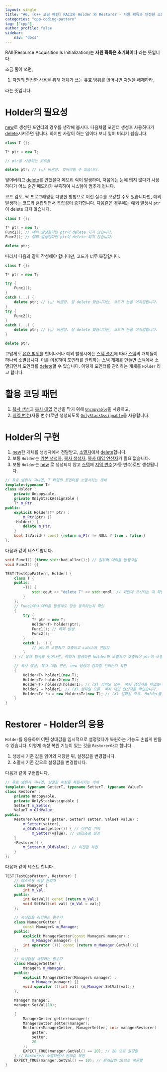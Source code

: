 ```yaml
---
layout: single
title: "#6. [C++ 코딩 패턴] RAII와 Holder 와 Restorer - 자원 획득과 안전한 소멸(복원)"
categories: "cpp-coding-pattern"
tag: ["cpp"]
author_profile: false
sidebar: 
    nav: "docs"
---
```


RAII(Resource Acquisition Is Initialization)는 **자원 획득은 초기화이다** 라는 뜻입니다.

조금 풀어 쓰면,

1. 자원의 안전한 사용을 위해 개체가 쓰는 [유효 범위](https://tango1202.github.io/classic-cpp-guide/classic-cpp-guide-scope/)를 벗어나면 자원을 해제하라.

라는 뜻입니다.

# Holder의 필요성

[new](https://tango1202.github.io/classic-cpp-oop/classic-cpp-oop-new-delete/#%EA%B0%9C%EC%B2%B4-%EC%83%9D%EC%84%B1%EC%86%8C%EB%A9%B8)로 생성된 포인터의 경우를 생각해 봅시다. 다음처럼 포인터 생성후 사용하다가 [delete](https://tango1202.github.io/classic-cpp-oop/classic-cpp-oop-new-delete/#%EA%B0%9C%EC%B2%B4-%EC%83%9D%EC%84%B1%EC%86%8C%EB%A9%B8)시켜주면 됩니다. 하지만 사람이 하는 일이다 보니 잊어 버리기 쉽습니다.

```cpp
class T {};

T* ptr = new T;

// ptr을 사용하는 코드들

delete ptr; // (△) 비권장. 잊어버릴 수 있습니다.
```

잊어버리고 [delete](https://tango1202.github.io/classic-cpp-oop/classic-cpp-oop-new-delete/#%EA%B0%9C%EC%B2%B4-%EC%83%9D%EC%84%B1%EC%86%8C%EB%A9%B8)를 안했을때 메모리 릭이 발생하며, 처음에는 눈에 띄지 않다가 사용하다가 어느 순간 메모리가 부족하여 시스템이 멈추게 됩니다.

코드 검토, 짝 프로그래밍등 다양한 방법으로 이런 실수를 보강할 수도 있습니다만, 예외 발생하는 코드와 혼합되면서 복잡성이 증가합니다. 다음같은 경우에는 예외 발생시 `ptr`이 delete 되지 않습니다.

```cpp
class T {};

T* ptr = new T;
Func1(); // 예외 발생한다면 ptr이 delete 되지 않습니다.
Func2(); // 예외 발생한다면 ptr이 delete 되지 않습니다.

delete ptr;
```

따라서 다음과 같이 작성해야 합니다만, 코드가 너무 복잡합니다.

```cpp
class T {};

T* ptr = new T;

try {
    Func1(); 
}
catch (...) {
    delete ptr; // (△) 비권장. 잘 delete 했습니다만, 코드가 눈을 어지럽힙니다.
}
try {
    Func2(); 
}
catch (...) {
    delete ptr; // (△) 비권장. 잘 delete 했습니다만, 코드가 눈을 어지럽힙니다.
}

delete ptr;
```

고맙게도 [유효 범위](https://tango1202.github.io/classic-cpp-guide/classic-cpp-guide-scope/)를 벗어나거나 예외 발생시에는 [스택 풀기](https://tango1202.github.io/classic-cpp-exception/classic-cpp-exception-mechanism/#%EC%8A%A4%ED%83%9D-%ED%92%80%EA%B8%B0%EC%98%88%EC%99%B8-%EB%B3%B5%EA%B7%80)에 따라 [스택](https://tango1202.github.io/classic-cpp-guide/classic-cpp-guide-memory-segment/#%EC%8A%A4%ED%83%9D)의 개체들이 하나씩 소멸됩니다. 이를 이용하여 포인터를 관리하는 [스택](https://tango1202.github.io/classic-cpp-guide/classic-cpp-guide-memory-segment/#%EC%8A%A4%ED%83%9D) 개체를 만들면 [스택](https://tango1202.github.io/classic-cpp-guide/classic-cpp-guide-memory-segment/#%EC%8A%A4%ED%83%9D)에서 소멸되면서 포인터를 [delete](https://tango1202.github.io/classic-cpp-oop/classic-cpp-oop-new-delete/#%EA%B0%9C%EC%B2%B4-%EC%83%9D%EC%84%B1%EC%86%8C%EB%A9%B8)할 수 있습니다. 이렇게 포인터를 관리하는 개체를 `Holder` 라고 합니다.

# 활용 코딩 패턴

1. [복사 생성](https://tango1202.github.io/classic-cpp-oop/classic-cpp-oop-constructors/#%EB%B3%B5%EC%82%AC-%EC%83%9D%EC%84%B1%EC%9E%90)과 [복사 대입](https://tango1202.github.io/classic-cpp-oop/classic-cpp-oop-assignment-operator/#%EB%B3%B5%EC%82%AC-%EB%8C%80%EC%9E%85-%EC%97%B0%EC%82%B0%EC%9E%90) 연산을 막기 위해 [`Uncopyable`](https://tango1202.github.io/cpp-coding-pattern/cpp-coding-pattern-uncopyable/)을 사용하고, 
2. [지역 변수](https://tango1202.github.io/classic-cpp-guide/classic-cpp-guide-static-extern-lifetime/#%EC%A7%80%EC%97%AD-%EB%B3%80%EC%88%98)(자동 변수)로만 생성되도록 [`OnlyStackAssignable`](https://tango1202.github.io/cpp-coding-pattern/cpp-coding-pattern-only-stack-assignable/)을 사용합니다.

# Holder의 구현

1. [new](https://tango1202.github.io/classic-cpp-oop/classic-cpp-oop-new-delete/#%EA%B0%9C%EC%B2%B4-%EC%83%9D%EC%84%B1%EC%86%8C%EB%A9%B8)한 개체를 생성자에서 전달받고, [소멸자](https://tango1202.github.io/classic-cpp-oop/classic-cpp-oop-destructors/)에서 [delete](https://tango1202.github.io/classic-cpp-oop/classic-cpp-oop-new-delete/#%EA%B0%9C%EC%B2%B4-%EC%83%9D%EC%84%B1%EC%86%8C%EB%A9%B8)합니다.
2. 보통 `Holder`는 [기본 생성자](https://tango1202.github.io/classic-cpp-oop/classic-cpp-oop-constructors/#%EA%B8%B0%EB%B3%B8-%EC%83%9D%EC%84%B1%EC%9E%90), [복사 생성자](https://tango1202.github.io/classic-cpp-oop/classic-cpp-oop-constructors/#%EB%B3%B5%EC%82%AC-%EC%83%9D%EC%84%B1%EC%9E%90), [복사 대입 연산자](https://tango1202.github.io/classic-cpp-oop/classic-cpp-oop-assignment-operator/#%EB%B3%B5%EC%82%AC-%EB%8C%80%EC%9E%85-%EC%97%B0%EC%82%B0%EC%9E%90)가 필요 없습니다.
3. 보통 `Holder`는 [new](https://tango1202.github.io/classic-cpp-oop/classic-cpp-oop-new-delete/#%EA%B0%9C%EC%B2%B4-%EC%83%9D%EC%84%B1%EC%86%8C%EB%A9%B8) 로 생성되지 않고 [스택](https://tango1202.github.io/classic-cpp-guide/classic-cpp-guide-memory-segment/#%EC%8A%A4%ED%83%9D)에 [지역 변수](https://tango1202.github.io/classic-cpp-guide/classic-cpp-guide-static-extern-lifetime/#%EC%A7%80%EC%97%AD-%EB%B3%80%EC%88%98)(자동 변수)로만 생성됩니다.

```cpp
// 유효 범위가 지나면, T 타입의 포인터를 소멸시키는 개체
template<typename T>
class Holder : 
    private Uncopyable,
    private OnlyStackAssignable {
    T* m_Ptr;
public:
    explicit Holder(T* ptr) : 
        m_Ptr(ptr) {}
    ~Holder() {
        delete m_Ptr;
    }
    bool IsValid() const {return m_Ptr != NULL ? true : false;}
};
```

다음과 같이 테스트합니다.

```cpp
void Func1() {throw std::bad_alloc();} // 일부러 예외를 발생시킴
void Func2() {}   

TEST(TestCppPattern, Holder) {
    class T {
    public:
        ~T() {
            std::cout << "delete T" << std::endl; // 화면에 표시되는 지 확인합니다.
        }        
    };
    // Func1에서 예외를 발생해도 정상 동작하는지 확인
    {
        try {
            T* ptr = new T;
            Holder<T> holder(ptr);
            Func1(); // 예외 발생
            Func2();
        } 
        catch (...) {
            // ptr의 소멸자가 호출되고 catch에 진입함
        }
    } // 유효 범위를 벗어나면, 예외가 발생하면 holder의 소멸자가 호출되어 ptr이 소멸됩니다.

    // 복사 생성, 복사 대입 연산, new 생성이 컴파일 안되는지 확인
    {
        Holder<T> holder1(new T);
        Holder<T> holder2(new T);
        Holder<T> holder3(holder1); // (X) 컴파일 오류. 복사 생성자를 막았습니다.
        holder2 = holder1; // (X) 컴파일 오류. 복사 대입 연산자를 막았습니다.
        Holder<T> *p = new Holder<T>(new T); // (X) 컴파일 오류. Holder를 new로 생성하지 못하도록 막았습니다.  
    }
}
```

# Restorer - Holder의 응용

`Holder`를 응용하여 어떤 상태값을 임시적으로 설정했다가 복원하는 기능도 손쉽게 만들 수 있습니다. 이렇게 속성 복원 기능이 있는 것을 `Restorer`라고 합니다.

1. 생성시 기존 값을 읽어와 저장한 뒤, 설정값을 변경합니다.
2. 소멸시 기존 값으로 설정값을 변경합니다.


다음과 같이 구현합니다.

```cpp
// 유효 범위가 지나면, 설정한 속성을 복원시키는 개체
template< typename GetterT, typename SetterT, typename ValueT>
class Restorer : 
    private Uncopyable,
    private OnlyStackAssignable {
    SetterT m_Setter;
    ValueT m_OldValue;
public:
    Restorer(GetterT getter, SetterT setter, ValueT value) :
        m_Setter(setter), 
        m_OldValue(getter()) { // 이전값 기억
            m_Setter(value); // value로 설정
    }
    ~Restorer() {
        m_Setter(m_OldValue); // 이전값 복원
    }
};   
```

다음과 같이 테스트 합니다.

```cpp
TEST(TestCppPattern, Restorer) {
    // 테스트용 속성 관리자
    class Manager {
        int m_Val;
    public:
        int GetVal() const {return m_Val;}
        void SetVal(int val) {m_Val = val;} 
    };

    // 속성값을 리턴하는 함수자
    class ManagerGetter { 
        const Manager& m_Manager; 
    public:
        explicit ManagerGetter(const Manager& manager) : 
            m_Manager(manager) {} 
        int operator ()() const {return m_Manager.GetVal();}
    };

    // 속성값을 세팅하는 함수자
    class ManagerSetter { 
        Manager& m_Manager; 
    public:
        explicit ManagerSetter(Manager& manager) : 
            m_Manager(manager) {} 
        void operator ()(int val) {m_Manager.SetVal(val);}
    }; 

    Manager manager;
    manager.SetVal(10); 

    {
        ManagerGetter getter(manager);
        ManagerSetter setter(manager);
        Restorer<ManagerGetter, ManagerSetter, int> managerRestorer(
            getter,
            setter,
            20
        );
        EXPECT_TRUE(manager.GetVal() == 20); // 20 으로 설정함
    } // Restore가 소멸되면서 원래값 복원  
    EXPECT_TRUE(manager.GetVal() == 10); // 원래값인 10으로 복원함
}
```